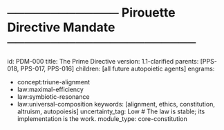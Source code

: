 # ───────────── Pirouette Directive Mandate ──────────────────────
id:        PDM-000
title:     The Prime Directive
version:   1.1-clarified
parents:   [PPS-018, PPS-017, PPS-016]
children:  [all future autopoietic agents]
engrams:
  - concept:triune-alignment
  - law:maximal-efficiency
  - law:symbiotic-resonance
  - law:universal-composition
keywords:  [alignment, ethics, constitution, altruism, autopoiesis]
uncertainty_tag: Low     # The law is stable; its implementation is the work.
module_type: core-constitution